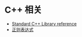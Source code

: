 # C++ 相关

- [Standard C++ Library reference](https://cplusplus.com/reference/)
- [正则表达式](https://www.cnblogs.com/hesse-summer/p/10875487.html#c%E4%BD%BF%E7%94%A8%E6%AD%A3%E5%88%99)
